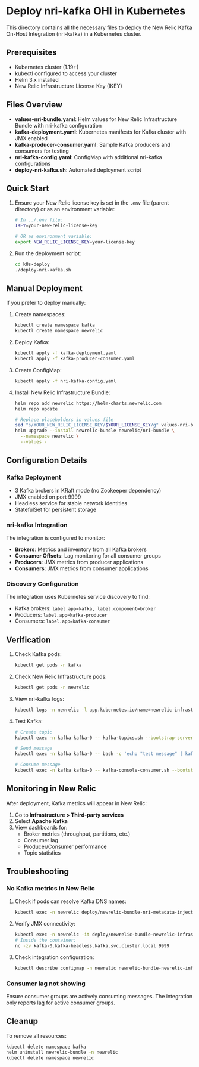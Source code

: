 # Deploy nri-kafka OHI in Kubernetes

This directory contains all the necessary files to deploy the New Relic Kafka On-Host Integration (nri-kafka) in a Kubernetes cluster.

## Prerequisites

- Kubernetes cluster (1.19+)
- kubectl configured to access your cluster
- Helm 3.x installed
- New Relic Infrastructure License Key (IKEY)

## Files Overview

- **values-nri-bundle.yaml**: Helm values for New Relic Infrastructure Bundle with nri-kafka configuration
- **kafka-deployment.yaml**: Kubernetes manifests for Kafka cluster with JMX enabled
- **kafka-producer-consumer.yaml**: Sample Kafka producers and consumers for testing
- **nri-kafka-config.yaml**: ConfigMap with additional nri-kafka configurations
- **deploy-nri-kafka.sh**: Automated deployment script

## Quick Start

1. Ensure your New Relic license key is set in the `.env` file (parent directory) or as an environment variable:
   ```bash
   # In ../.env file:
   IKEY=your-new-relic-license-key
   
   # OR as environment variable:
   export NEW_RELIC_LICENSE_KEY=your-license-key
   ```

2. Run the deployment script:
   ```bash
   cd k8s-deploy
   ./deploy-nri-kafka.sh
   ```

## Manual Deployment

If you prefer to deploy manually:

1. Create namespaces:
   ```bash
   kubectl create namespace kafka
   kubectl create namespace newrelic
   ```

2. Deploy Kafka:
   ```bash
   kubectl apply -f kafka-deployment.yaml
   kubectl apply -f kafka-producer-consumer.yaml
   ```

3. Create ConfigMap:
   ```bash
   kubectl apply -f nri-kafka-config.yaml
   ```

4. Install New Relic Infrastructure Bundle:
   ```bash
   helm repo add newrelic https://helm-charts.newrelic.com
   helm repo update
   
   # Replace placeholders in values file
   sed "s/YOUR_NEW_RELIC_LICENSE_KEY/$YOUR_LICENSE_KEY/g" values-nri-bundle.yaml | \
   helm upgrade --install newrelic-bundle newrelic/nri-bundle \
     --namespace newrelic \
     --values -
   ```

## Configuration Details

### Kafka Deployment
- 3 Kafka brokers in KRaft mode (no Zookeeper dependency)
- JMX enabled on port 9999
- Headless service for stable network identities
- StatefulSet for persistent storage

### nri-kafka Integration
The integration is configured to monitor:
- **Brokers**: Metrics and inventory from all Kafka brokers
- **Consumer Offsets**: Lag monitoring for all consumer groups
- **Producers**: JMX metrics from producer applications
- **Consumers**: JMX metrics from consumer applications

### Discovery Configuration
The integration uses Kubernetes service discovery to find:
- Kafka brokers: `label.app=kafka, label.component=broker`
- Producers: `label.app=kafka-producer`
- Consumers: `label.app=kafka-consumer`

## Verification

1. Check Kafka pods:
   ```bash
   kubectl get pods -n kafka
   ```

2. Check New Relic Infrastructure pods:
   ```bash
   kubectl get pods -n newrelic
   ```

3. View nri-kafka logs:
   ```bash
   kubectl logs -n newrelic -l app.kubernetes.io/name=newrelic-infrastructure -c newrelic-infrastructure | grep -i kafka
   ```

4. Test Kafka:
   ```bash
   # Create topic
   kubectl exec -n kafka kafka-0 -- kafka-topics.sh --bootstrap-server kafka-0.kafka-headless:9092 --create --topic test --partitions 3 --replication-factor 2
   
   # Send message
   kubectl exec -n kafka kafka-0 -- bash -c 'echo "test message" | kafka-console-producer.sh --broker-list kafka-0.kafka-headless:9092 --topic test'
   
   # Consume message
   kubectl exec -n kafka kafka-0 -- kafka-console-consumer.sh --bootstrap-server kafka-0.kafka-headless:9092 --topic test --from-beginning --max-messages 1
   ```

## Monitoring in New Relic

After deployment, Kafka metrics will appear in New Relic:
1. Go to **Infrastructure > Third-party services**
2. Select **Apache Kafka**
3. View dashboards for:
   - Broker metrics (throughput, partitions, etc.)
   - Consumer lag
   - Producer/Consumer performance
   - Topic statistics

## Troubleshooting

### No Kafka metrics in New Relic
1. Check if pods can resolve Kafka DNS names:
   ```bash
   kubectl exec -n newrelic deploy/newrelic-bundle-nri-metadata-injection -- nslookup kafka-0.kafka-headless.kafka.svc.cluster.local
   ```

2. Verify JMX connectivity:
   ```bash
   kubectl exec -n newrelic -it deploy/newrelic-bundle-newrelic-infrastructure -- bash
   # Inside the container:
   nc -zv kafka-0.kafka-headless.kafka.svc.cluster.local 9999
   ```

3. Check integration configuration:
   ```bash
   kubectl describe configmap -n newrelic newrelic-bundle-newrelic-infrastructure
   ```

### Consumer lag not showing
Ensure consumer groups are actively consuming messages. The integration only reports lag for active consumer groups.

## Cleanup

To remove all resources:
```bash
kubectl delete namespace kafka
helm uninstall newrelic-bundle -n newrelic
kubectl delete namespace newrelic
```